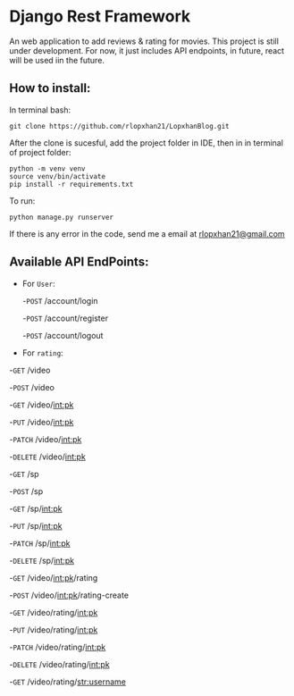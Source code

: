 # Django Rest Framework
An web application to add reviews & rating for movies. This project is still under development. For now, it just includes API endpoints, in future, react will be used iin the future.

## How to install:
In terminal bash:

```
git clone https://github.com/rlopxhan21/LopxhanBlog.git
```


After the clone is sucesful, add the project folder in IDE, then in in terminal of project folder:
```
python -m venv venv
source venv/bin/activate
pip install -r requirements.txt
```

To run:

```
python manage.py runserver
```

If there is any error in the code, send me a email at rlopxhan21@gmail.com

## Available API EndPoints:
- For ```User```:
  
  -```POST``` /account/login
  
  -```POST``` /account/register
  
  -```POST``` /account/logout
 
 
 - For ```rating```:
 
 -```GET``` /video
 
 -```POST``` /video
  
 -```GET``` /video/<int:pk>
 
 -```PUT``` /video/<int:pk>
 
 -```PATCH``` /video/<int:pk>
 
 -```DELETE``` /video/<int:pk>
  
 -```GET``` /sp
 
 -```POST``` /sp
  
 
 -```GET``` /sp/<int:pk>
  
 -```PUT``` /sp/<int:pk>
 
 -```PATCH``` /sp/<int:pk>
 
 -```DELETE``` /sp/<int:pk>
  
 -```GET``` /video/<int:pk>/rating
  
 -```POST``` /video/<int:pk>/rating-create
  
  
 -```GET``` /video/rating/<int:pk>
  
 -```PUT``` /video/rating/<int:pk>
  
 -```PATCH``` /video/rating/<int:pk>
  
 -```DELETE``` /video/rating/<int:pk>
  
 -```GET``` /video/rating/<str:username>
  
  
